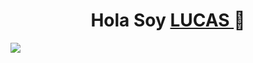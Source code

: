 <div align="center">
<h1 align="center"> Hola Soy <a href="https://aristi.dev">LUCAS </a>👋</h1>
</div>
<img src=https://github.com/lucasib1/lucasib1/assets/160249997/bd9c26dd-604d-4a1a-9a26-5497780cc509>
